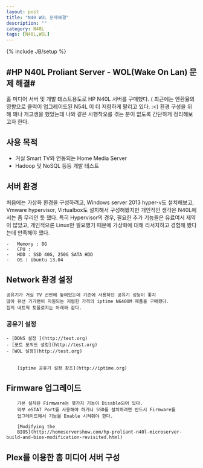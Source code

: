 ```yaml
---
layout: post
title: "N40 WOL 문제해결"
description: ""
category: N40L 
tags: [N40L,WOL]
---
```

{% include JB/setup %}

#HP N40L Proliant Server - WOL(Wake On Lan) 문제 해결#
---------------------------------------------------
홈 미디어 서버 및 개발 테스트용도로 HP N40L 서버를 구매했다. ( 최근에는
        엔환율의 영향으로 클럭이 업그레이드된  N54L 이 더 저렴하게 팔리고
        있다. :<) 환경 구성을 위해 꽤나 개고생을 했었는데
나와 같은 시행착오를 겪는 분이 없도록 간단하게 정리해보고자 한다.  

## 사용 목적  ##

-   거실 Smart TV와 연동되는 Home Media Server
-   Hadoop 및 NoSQL 등등 개발 테스트

## 서버 환경 ##
처음에는 가상화 환경을 구성하려고, Windows server 2013 hyper-v도 설치해보고,
    Vmware hypervisor, Virtualbox도 설치해서 구성해봤지만 개인적인 생각은
    N40L에서는 좀 무리인 듯 했다. 특히 Hypervisor의 경우, 필요한 추가
    기능들은 유료여서 제약이 많았고, 개인적으론 Linux만 필요했기 때문에
    가상화에 대해 리서치하고 경험해 봤다는데 만족해야 했다.   

    -   Memory : 8G
    -   CPU : 
    -   HDD : SSD 40G, 250G SATA HDD
    -   OS : Ubuntu 13.04

## Network 환경 설정 ##
    공유기가 거실 TV 선반에 놓여있는데 기존에 사용하던 공유기 성능이 좋지
    않아 유선 기가랜이 지원되는 저렴한 가격의 iptime N6400M 제품을 구매했다.
    집의 네트웍 토폴로지는 아래와 같다. 


### 공유기 설정 ###

    - [DDNS 설정 ](http://test.org)
    - [포트 포워드 설정](http://test.org)
    - [WOL 설정](http://test.org)


        [iptime 공유기 설정 참조](http://iptime.org)


## Firmware 업그레이드 ##
        기본 설치된 Firmware는 몇가지 기능이 Disable되어 있다.
        외부 eSTAT Port를 사용해야 하거나 SSD를 설치하려면 반드시 Firmware를
        업그레이드해서 기능을 Enable 시켜줘야 한다. 

        [Modifying the
        BIOS](http://homeservershow.com/hp-proliant-n40l-microserver-build-and-bios-modification-revisited.html)


## Plex를 이용한 홈 미디어 서버 구성 ##
